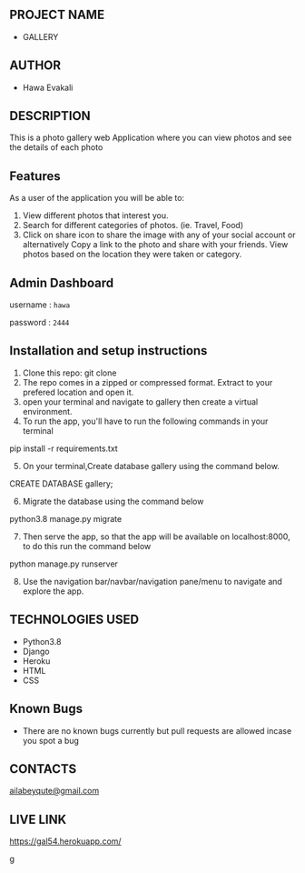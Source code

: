## PROJECT NAME
* GALLERY

## AUTHOR
* Hawa Evakali

## DESCRIPTION
This is a photo gallery web Application where you can view photos and see the details of each photo

## Features
As a user of the application you will be able to:
1. View different photos that interest you.
2. Search for different categories of photos. (ie. Travel, Food)
3. Click on share icon to share the image with any of your social account or alternatively Copy a link to the photo and share with your friends.
View photos based on the location they were taken or category.

## Admin Dashboard
username : `hawa`

password : `2444`

## Installation and setup instructions
1. Clone this repo: git clone
2. The repo comes in a zipped or compressed format. Extract to your prefered location and open it.
3. open your terminal and navigate to gallery then create a virtual environment.
4. To run the app, you'll have to run the following commands in your terminal

pip install -r requirements.txt

5. On your terminal,Create database gallery using the command below.

CREATE DATABASE gallery;

6. Migrate the database using the command below

python3.8 manage.py migrate

7. Then serve the app, so that the app will be available on localhost:8000, to do this run the command below

python manage.py runserver

8. Use the navigation bar/navbar/navigation pane/menu to navigate and explore the app.

## TECHNOLOGIES USED
* Python3.8
* Django
* Heroku
* HTML
* CSS

## Known Bugs
* There are no known bugs currently but pull requests are allowed incase you spot a bug

## CONTACTS
ailabeyqute@gmail.com

## LIVE LINK 
https://gal54.herokuapp.com/


g